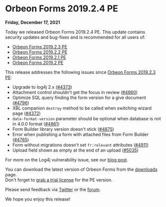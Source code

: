 # Orbeon Forms 2019.2.4 PE

__Friday, December 17, 2021__

Today we released Orbeon Forms 2019.2.4 PE. This update contains security updates and bug-fixes and is recommended for all users of:

- [Orbeon Forms 2019.2.3 PE](orbeon-forms-2019.2.3.md)
- [Orbeon Forms 2019.2.2 PE](orbeon-forms-2019.2.2.md)
- [Orbeon Forms 2019.2.1 PE](orbeon-forms-2019.2.1.md)
- [Orbeon Forms 2019.2 PE](orbeon-forms-2019.2.md)

This release addresses the following issues since [Orbeon Forms 2019.2.3 PE](orbeon-forms-2019.2.3.md):

- Upgrade to log4j 2.x ([\#4373](https://github.com/orbeon/orbeon-forms/issues/4373))
- Attachment control shouldn't get the focus in review ([\#4860](https://github.com/orbeon/orbeon-forms/issues/4860))
- Optimize SQL query finding the form version for a give document ([\#4796](https://github.com/orbeon/orbeon-forms/issues/4796))
- XBL companion `destroy` method to be called when switching wizard page ([\#4372](https://github.com/orbeon/orbeon-forms/issues/4372))
- `data-format-version` parameter should be optional when database is not in 4.0.0 format ([\#4861](https://github.com/orbeon/orbeon-forms/issues/4861))
- Form Builder library version doesn't stick ([\#4875](https://github.com/orbeon/orbeon-forms/issues/4875))
- Error when publishing a form with attached files from Form Builder ([\#4765](https://github.com/orbeon/orbeon-forms/issues/4765))
- Form without migrations doesn't set `fr:relevant` attributes ([\#4911](https://github.com/orbeon/orbeon-forms/issues/4911))
- Upload field shown as empty at the end of an upload ([\#5035](https://github.com/orbeon/orbeon-forms/issues/5035))

For more on the Log4j vulnerability issue, see our [blog post](https://blog.orbeon.com/2021/12/vulnerability-in-log4j-library.html).

You can download the latest version of Orbeon Forms from the [downloads](https://www.orbeon.com/download) page.  
Don't forget to [grab a trial license](https://prod.orbeon.com/prod/fr/orbeon/register/new) for the PE version.

Please send feedback via [Twitter](https://twitter.com/orbeon) or the [forum](https://www.orbeon.com/community).

We hope you enjoy this release!
